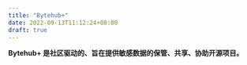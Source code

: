 ```yaml
---
title: "Bytehub+"
date: 2022-09-13T11:12:24+08:00
draft: true
---
```


**Bytehub+ 是社区驱动的、旨在提供敏感数据的保管、共享、协助开源项目。**